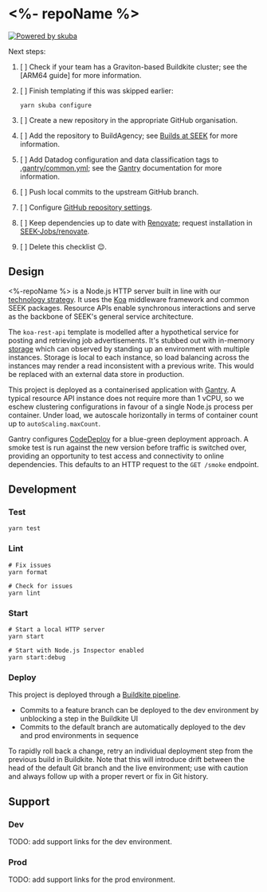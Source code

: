 # <%- repoName %>

[![Powered by skuba](https://img.shields.io/badge/🤿%20skuba-powered-009DC4)](https://github.com/seek-oss/skuba)

Next steps:

1. [ ] Check if your team has a Graviton-based Buildkite cluster;
       see the [ARM64 guide] for more information.
2. [ ] Finish templating if this was skipped earlier:

   ```shell
   yarn skuba configure
   ```

3. [ ] Create a new repository in the appropriate GitHub organisation.
4. [ ] Add the repository to BuildAgency;
       see [Builds at SEEK] for more information.
5. [ ] Add Datadog configuration and data classification tags to [.gantry/common.yml](.gantry/common.yml);
       see the [Gantry] documentation for more information.
6. [ ] Push local commits to the upstream GitHub branch.
7. [ ] Configure [GitHub repository settings].
8. [ ] Keep dependencies up to date with [Renovate];
       request installation in [SEEK-Jobs/renovate].
9. [ ] Delete this checklist 😌.

[arm64]: https://seek-oss.github.io/skuba/docs/deep-dives/arm64.html
[builds at seek]: https://builds-at-seek.ssod.skinfra.xyz
[github repository settings]: https://github.com/<%-orgName%>/<%-repoName%>/settings
[renovate]: https://github.com/apps/renovate
[seek-jobs/renovate]: https://github.com/SEEK-Jobs/renovate

## Design

<%-repoName %> is a Node.js HTTP server built in line with our [technology strategy].
It uses the [Koa] middleware framework and common SEEK packages.
Resource APIs enable synchronous interactions and serve as the backbone of SEEK's general service architecture.

The `koa-rest-api` template is modelled after a hypothetical service for posting and retrieving job advertisements.
It's stubbed out with in-memory [storage](src/storage) which can observed by standing up an environment with multiple instances.
Storage is local to each instance, so load balancing across the instances may render a read inconsistent with a previous write.
This would be replaced with an external data store in production.

This project is deployed as a containerised application with [Gantry].
A typical resource API instance does not require more than 1 vCPU,
so we eschew clustering configurations in favour of a single Node.js process per container.
Under load, we autoscale horizontally in terms of container count up to `autoScaling.maxCount`.

Gantry configures [CodeDeploy] for a blue-green deployment approach.
A smoke test is run against the new version before traffic is switched over,
providing an opportunity to test access and connectivity to online dependencies.
This defaults to an HTTP request to the `GET /smoke` endpoint.

## Development

### Test

```shell
yarn test
```

### Lint

```shell
# Fix issues
yarn format

# Check for issues
yarn lint
```

### Start

```shell
# Start a local HTTP server
yarn start

# Start with Node.js Inspector enabled
yarn start:debug
```

### Deploy

This project is deployed through a [Buildkite pipeline](.buildkite/pipeline.yml).

- Commits to a feature branch can be deployed to the dev environment by unblocking a step in the Buildkite UI
- Commits to the default branch are automatically deployed to the dev and prod environments in sequence

To rapidly roll back a change,
retry an individual deployment step from the previous build in Buildkite.
Note that this will introduce drift between the head of the default Git branch and the live environment;
use with caution and always follow up with a proper revert or fix in Git history.

## Support

### Dev

TODO: add support links for the dev environment.

<!--
- CloudWatch dashboard
- Datadog dashboard
- Splunk logs
-->

### Prod

TODO: add support links for the prod environment.

<!--
- CloudWatch dashboard
- Datadog dashboard
- Splunk logs
-->

[codedeploy]: https://docs.aws.amazon.com/codedeploy
[gantry]: https://gantry.ssod.skinfra.xyz
[koa]: https://koajs.com
[technology strategy]: https://tech-strategy.ssod.skinfra.xyz
